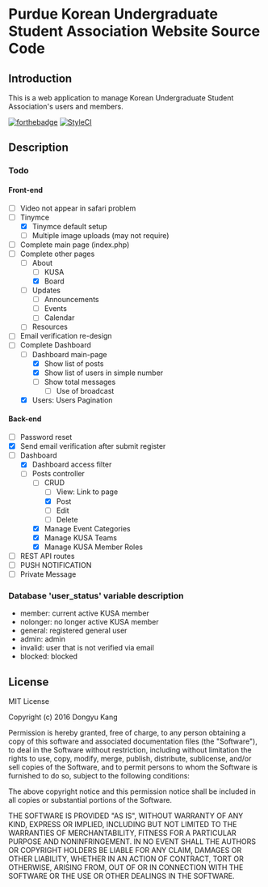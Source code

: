 # Purdue Korean Undergraduate Student Association Website Source Code

## Introduction

This is a web application to manage Korean Undergraduate Student Association's users and members.

[![forthebadge](http://forthebadge.com/images/badges/built-with-swag.svg)](http://forthebadge.com)
[![StyleCI](https://styleci.io/repos/75806015/shield?branch=master)](https://styleci.io/repos/75806015)

## Description

### Todo

#### Front-end

- [ ] Video not appear in safari problem
- [ ] Tinymce
  - [x] Tinymce default setup
  - [ ] Multiple image uploads (may not require)
- [ ] Complete main page (index.php)
- [ ] Complete other pages
  - [ ] About
    - [ ] KUSA
    - [x] Board
  - [ ] Updates
    - [ ] Announcements
    - [ ] Events
    - [ ] Calendar
  - [ ] Resources
- [ ] Email verification re-design
- [ ] Complete Dashboard
  - [ ] Dashboard main-page
    - [x] Show list of posts
    - [x] Show list of users in simple number
    - [ ] Show total messages
      - [ ] Use of broadcast
  - [x] Users: Users Pagination

#### Back-end

- [ ] Password reset
- [x] Send email verification after submit register
- [ ] Dashboard
  - [x] Dashboard access filter
  - [ ] Posts controller
    - [ ] CRUD
      - [ ] View: Link to page
      - [x] Post
      - [ ] Edit
      - [ ] Delete
    - [x] Manage Event Categories
    - [x] Manage KUSA Teams
    - [x] Manage KUSA Member Roles
- [ ] REST API routes
- [ ] PUSH NOTIFICATION
- [ ] Private Message

### Database 'user_status' variable description

- member: current active KUSA member
- nolonger: no longer active KUSA member
- general: registered general user
- admin: admin
- invalid: user that is not verified via email
- blocked: blocked

## License

MIT License

Copyright (c) 2016 Dongyu Kang

Permission is hereby granted, free of charge, to any person obtaining a copy
of this software and associated documentation files (the "Software"), to deal
in the Software without restriction, including without limitation the rights
to use, copy, modify, merge, publish, distribute, sublicense, and/or sell
copies of the Software, and to permit persons to whom the Software is
furnished to do so, subject to the following conditions:

The above copyright notice and this permission notice shall be included in all
copies or substantial portions of the Software.

THE SOFTWARE IS PROVIDED "AS IS", WITHOUT WARRANTY OF ANY KIND, EXPRESS OR
IMPLIED, INCLUDING BUT NOT LIMITED TO THE WARRANTIES OF MERCHANTABILITY,
FITNESS FOR A PARTICULAR PURPOSE AND NONINFRINGEMENT. IN NO EVENT SHALL THE
AUTHORS OR COPYRIGHT HOLDERS BE LIABLE FOR ANY CLAIM, DAMAGES OR OTHER
LIABILITY, WHETHER IN AN ACTION OF CONTRACT, TORT OR OTHERWISE, ARISING FROM,
OUT OF OR IN CONNECTION WITH THE SOFTWARE OR THE USE OR OTHER DEALINGS IN THE
SOFTWARE.
